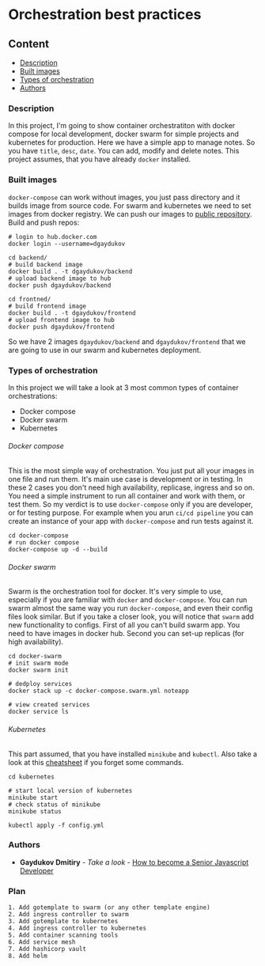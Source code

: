 # Orchestration best practices

## Content
* [Description](#description)
* [Built images](#built-images)
* [Types of orchestration](#types-of-orchestration)
* [Authors](#authors)

### Description

In this project, I'm going to show container orchestratiton with docker compose for local development, docker swarm for simple projects and kubernetes for production.
Here we have a simple app to manage notes. So you have `title`, `desc`, `date`. You can add, modify and delete notes.
This project assumes, that you have already `docker` installed.

### Built images

`docker-compose` can work without images, you just pass directory and it builds image from source code. For swarm and kubernetes we need to set images from docker registry. We can push our images to [public repository](https://hub.docker.com/).
Build and push repos: 
```shell
# login to hub.docker.com
docker login --username=dgaydukov

cd backend/
# build backend image
docker build . -t dgaydukov/backend
# upload backend image to hub
docker push dgaydukov/backend

cd frontned/
# build frontend image
docker build . -t dgaydukov/frontend
# upload frontend image to hub
docker push dgaydukov/frontend
```

So we have 2 images `dgaydukov/backend` and `dgaydukov/frontend` that we are going to use in our swarm and kubernetes deployment.

### Types of orchestration

In this project we will take a look at 3 most common types of container orchestrations:

* Docker compose
* Docker swarm
* Kubernetes

###### Docker compose

This is the most simple way of orchestration. You just put all your images in one file and run them. It's main use case is development or in testing. In these 2 cases you don't need high availability, replicase, ingress and so on. 
You need a simple instrument to run all container and work with them, or test them. So my verdict is to use `docker-compose` only if you are developer, or for testing purpose. For example when you arun `ci/cd pipeline` you can create an instance of your app with `docker-compose` and run tests against it.

```shell
cd docker-compose
# run docker compose
docker-compose up -d --build
```

###### Docker swarm

Swarm is the orchestration tool for docker. It's very simple to use, especially if you are familiar with `docker` and `docker-compose`. You can run swarm almost the same way you run `docker-compose`, and even their config files look similar.
But if you take a closer look, you will notice that `swarm` add new functionality to configs. First of all you can't build swarm app. You need to have images in docker hub. Second you can set-up replicas (for high availability).

```shell
cd docker-swarm
# init swarm mode
docker swarm init

# dedploy services
docker stack up -c docker-compose.swarm.yml noteapp

# view created services
docker service ls
```

###### Kubernetes

This part assumed, that you have installed `minikube` and `kubectl`. Also take a look at this [cheatsheet](https://kubernetes.io/docs/reference/kubectl/cheatsheet/) if you forget some commands.

```shell
cd kubernetes

# start local version of kubernetes
minikube start
# check status of minikube
minikube status

kubectl apply -f config.yml
```

### Authors

* **Gaydukov Dmitiry** - *Take a look* - [How to become a Senior Javascript Developer](https://github.com/dgaydukov/how-to-become-a-senior-js-developer)

### Plan
```
1. Add gotemplate to swarm (or any other template engine)
2. Add ingress controller to swarm
3. Add gotemplate to kubernetes
4. Add ingress controller to kubernetes
5. Add container scanning tools
6. Add service mesh
7. Add hashicorp vault
8. Add helm
```